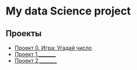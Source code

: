 # My data Science project

## Проекты

* [Проект 0. Игра: Угадай число](https://github.com/TeoEinaudi/teo-s/tree/main/project_0)
* [Проект 1._______](_______)
* [Проект 2._______](_______)
